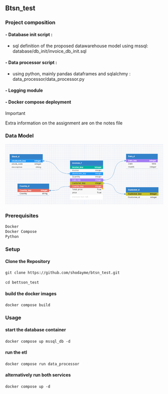 ## Btsn_test
### Project composition
#### - Database init script :

-  sql definition of the proposed datawarehouse model using mssql: database/db_init/invoice_db_init.sql

#### - Data processor script :

 - using python, mainly pandas dataframes and sqlalchmy : data_processor/data_processor.py

#### - Logging module
#### - Docker compose deployment

>[!Important]
>Extra information on the assignment are on the notes file

### Data Model
![](diagrams/dw_model.png)
### Prerequisites

    Docker
    Docker Compose
    Python

### Setup

#### Clone the Repository

`git clone https://github.com/shodayme/btsn_test.git`

`cd bettson_test`

#### build the docker images

`docker compose build`

### Usage

#### start the database container

`docker compose up mssql_db -d`

#### run the etl

`docker compose run data_processor`

#### alternatively run both services

`docker compose up -d`
